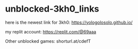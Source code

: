 # unblocked-3kh0_links
here is the newest link for 3kh0: https://yologolosolo.github.io/

my replit account: https://replit.com/@69aaa



Other unblocked games: shorturl.at/cdefT
